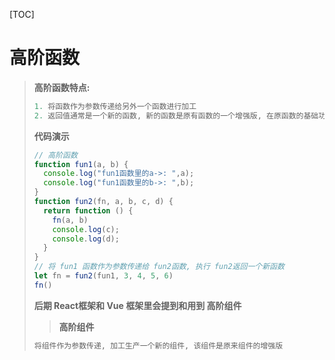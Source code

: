 [TOC]

# 高阶函数

> **高阶函数特点:**
>
> ```js
> 1. 将函数作为参数传递给另外一个函数进行加工
> 2. 返回值通常是一个新的函数, 新的函数是原有函数的一个增强版, 在原函数的基础功能之上,添加了新的功能.
> ```
>
> **代码演示** 
>
> ```js
> // 高阶函数
> function fun1(a, b) {
>   console.log("fun1函数里的a->: ",a);
>   console.log("fun1函数里的b->: ",b);
> }
> function fun2(fn, a, b, c, d) {
>   return function () {
>     fn(a, b)
>     console.log(c);
>     console.log(d);
>   }
> }
> // 将 fun1 函数作为参数传递给 fun2函数, 执行 fun2返回一个新函数
> let fn = fun2(fun1, 3, 4, 5, 6)
> fn()
> ```
>
> **后期 React框架和 Vue 框架里会提到和用到 高阶组件**    
>
> > **高阶组件** 
>
> ```js
> 将组件作为参数传递, 加工生产一个新的组件, 该组件是原来组件的增强版
> ```
>









